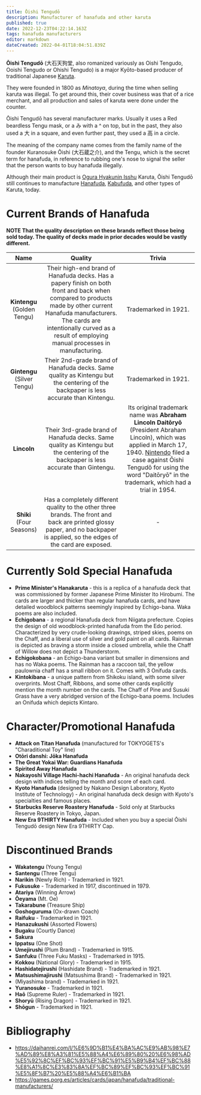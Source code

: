 ```yaml
---
title: Ōishi Tengudō
description: Manufacturer of hanafuda and other karuta
published: true
date: 2022-12-23T04:22:14.163Z
tags: hanafuda manufacturers
editor: markdown
dateCreated: 2022-04-01T18:04:51.839Z
---
```


**Ōishi Tengudō** (大石天狗堂, also romanized variously as Oishi Tengudo, Ooishi Tengudo or Ohishi Tengudo) is a major Kyōto-based producer of traditional Japanese [Karuta](/en/karuta). 

They were founded in 1800 as *Minatoya*, during the time when selling karuta was illegal. To get around this, their cover business was that of a rice merchant, and all production and sales of karuta were done under the counter.

Ōishi Tengudō has several manufacturer marks. Usually it uses a Red beardless Tengu mask, or a み with a ^ on top, but in the past, they also used a 大 in a square, and even further past, they used a 高 in a circle.

The meaning of the company name comes from the family name of the founder Kuranosuke Ōishi (大石蔵之介), and the Tengu, which is the secret term for hanafuda, in reference to rubbing one's nose to signal the seller that the person wants to buy hanafuda illegally.

Although their main product is [Ogura Hyakunin Isshu](https://fudawiki.org/en/uta-garuta/ogura-hyakunin-isshu) Karuta, Ōishi Tengudō still continues to manufacture [Hanafuda](/en/hanafuda), [Kabufuda](/en/kabufuda), and other types of Karuta, today.

# Current Brands of Hanafuda
**NOTE That the quality description on these brands reflect those being sold today. The quality of decks made in prior decades would be vastly different.**

|Name|Quality|Trivia|
|:---:|:---:|:---:|
|**Kintengu** (Golden Tengu)|Their high-end brand of Hanafuda decks. Has a papery finish on both front and back when compared to products made by other current Hanafuda manufacturers. The cards are intentionally curved as a result of employing manual processes in manufacturing.|Trademarked in 1921.|
|**Gintengu** (Silver Tengu)|Their 2nd-grade brand of Hanafuda decks. Same quality as Kintengu but the centering of the backpaper is less accurate than Kintengu.|Trademarked in 1921.|
|**Lincoln**|Their 3rd-grade brand of Hanafuda decks. Same quality as Kintengu but the centering of the backpaper is less accurate than Gintengu.|Its original trademark name was **Abraham Lincoln Daitōryō** (President Abraham Lincoln), which was applied in March 17, 1940. [Nintendo](/en/hanafuda/manufacturers/nintendo) filed a case against Ōishi Tengudō for using the word "Daitōryō" in the trademark, which had a trial in 1954.|
|**Shiki** (Four Seasons)|Has a completely different quality to the other three brands. The front and back are printed glossy paper, and no backpaper is applied, so the edges of the card are exposed.|-|

# Currently Sold Special Hanafuda
- **Prime Minister's Hanakaruta** - this is a replica of a hanafuda deck that was commissioned by former Japanese Prime Minister Ito Hirobumi. The cards are larger and thicker than regular hanafuda cards, and have detailed woodblock patterns seemingly inspired by Echigo-bana. Waka poems are also included.
- **Echigobana** - a regional Hanafuda deck from Niigata prefecture. Copies the design of old woodblock-printed hanafuda from the Edo period. Characterized by very crude-looking drawings, striped skies, poems on the Chaff, and a liberal use of silver and gold paint on all cards. Rainman is depicted as braving a storm inside a closed umbrella, while the Chaff of Willow does not depict a Thunderstorm.
- **Echigokobana** - an Echigo-bana variant but smaller in dimensions and has no Waka poems. The Rainman has a raccoon tail, the yellow paulownia chaff has a small ribbon on it. Comes with 3 Onifuda cards.
- **Kintokibana** - a unique pattern from Shikoku island, with some silver overprints. Most Chaff, Ribbons, and some other cards explicitly mention the month number on the cards. The Chaff of Pine and Susuki Grass have a very abridged version of the Echigo-bana poems. Includes an Onifuda which depicts Kintaro.


# Character/Promotional Hanafuda

- **Attack on Titan Hanafuda** (manufactured for TOKYOGETS's "Charaditional Toy" line)
- **Otōri danshi: Jōka Hanafuda**
- **The Great Yokai War: Guardians Hanafuda**
- **Spirited Away Hanafuda**
- **Nakayoshi Village Hachi-hachi Hanafuda** - An original hanafuda deck design with indices telling the month and score of each card.
- **Kyoto Hanafuda** (designed by Nakano Design Laboratory, Kyoto Institute of Technology) - An original hanafuda deck design with Kyoto's specialties and famous places.
- **Starbucks Reserve Roastery Hanafuda** - Sold only at Starbucks Reserve Roastery in Tokyo, Japan.
- **New Era 9THIRTY Hanafuda** - Included when you buy a special Ōishi Tengudō design New Era 9THIRTY Cap.

# Discontinued Brands
- **Wakatengu** (Young Tengu)
- **Santengu** (Three Tengu)
- **Narikin** (Newly Rich) - Trademarked in 1921.
- **Fukusuke** - Trademarked in 1917, discontinued in 1979.
- **Atariya** (Winning Arrow)
- **Ōeyama** (Mt. Oe)
- **Takarabune** (Treasure Ship)
- **Goshoguruma** (Ox-drawn Coach)
- **Raifuku** - Trademarked in 1921.
- **Hanazukushi** (Assorted Flowers)
- **Bugaku** (Courtly Dance)
- **Sakura**
- **Ippatsu** (One Shot)
- **Umejirushi** (Plum Brand) - Trademarked in 1915.
- **Sanfuku** (Three Fuku Masks) - Trademarked in 1915.
- **Kokkou** (National Glory) - Trademarked in 1915.
- **Hashidatejirushi** (Hashidate Brand) - Trademarked in 1921.
- **Matsushimajirushi** (Matsushima Brand) - Trademarked in 1921.
- (Miyashima brand) - Trademarked in 1921.
- **Yuranosuke** - Trademarked in 1921.
- **Haō** (Supreme Ruler) - Trademarked in 1921.
- **Shoryū** (Rising Dragon) - Trademarked in 1921.
- **Shōgun** - Trademarked in 1921.






# Bibliography
- https://daihanrei.com/l/%E6%9D%B1%E4%BA%AC%E9%AB%98%E7%AD%89%E8%A3%81%E5%88%A4%E6%89%80%20%E6%98%AD%E5%92%8C%EF%BC%93%EF%BC%91%E5%B9%B4%EF%BC%88%E8%A1%8C%E3%83%8A%EF%BC%89%EF%BC%93%EF%BC%91%E5%8F%B7%20%E5%88%A4%E6%B1%BA
- https://games.porg.es/articles/cards/japan/hanafuda/traditional-manufacturers/